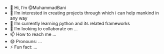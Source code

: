 - 👋 Hi, I’m @MuhammadBani
- 👀 I’m interested in creating projects through which i can help mankind in any way
- 🌱 I’m currently learning python and its related frameworks
- 💞️ I’m looking to collaborate on ...
- 📫 How to reach me ...
- 😄 Pronouns: ...
- ⚡ Fun fact: ...

<!---
MuhammadBani/MuhammadBani is a ✨ special ✨ repository because its `README.md` (this file) appears on your GitHub profile.
You can click the Preview link to take a look at your changes.
--->
